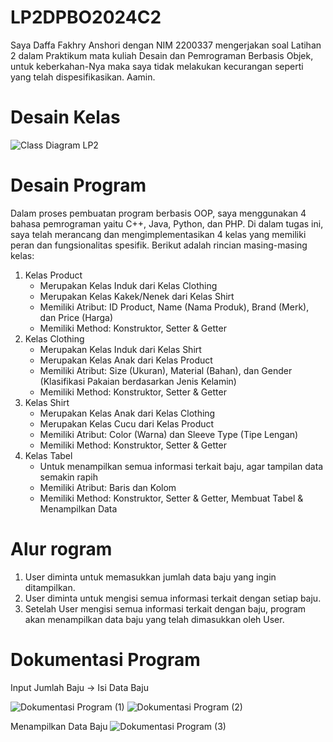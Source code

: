 # LP2DPBO2024C2

Saya Daffa Fakhry Anshori dengan NIM 2200337 mengerjakan soal Latihan 2 dalam Praktikum mata kuliah Desain dan Pemrograman Berbasis Objek, untuk keberkahan-Nya maka saya tidak melakukan kecurangan seperti yang telah dispesifikasikan. Aamin.

# Desain Kelas
![Class Diagram LP2](https://github.com/daffahag123/LP2DPBO2024C2/assets/135239333/7356d10a-9a13-4311-b621-fd15902251a0)

# Desain Program
Dalam proses pembuatan program berbasis OOP, saya menggunakan 4 bahasa pemrograman yaitu C++, Java, Python, dan PHP. Di dalam tugas ini, saya telah merancang dan 
mengimplementasikan 4 kelas yang memiliki peran dan fungsionalitas spesifik. Berikut adalah rincian masing-masing kelas:
1. Kelas Product
   - Merupakan Kelas Induk dari Kelas Clothing
   - Merupakan Kelas Kakek/Nenek dari Kelas Shirt
   - Memiliki Atribut: ID Product, Name (Nama Produk), Brand (Merk), dan Price (Harga)
   - Memiliki Method: Konstruktor, Setter & Getter 
2. Kelas Clothing
   - Merupakan Kelas Induk dari Kelas Shirt
   - Merupakan Kelas Anak dari Kelas Product
   - Memiliki Atribut: Size (Ukuran), Material (Bahan), dan Gender (Klasifikasi Pakaian berdasarkan Jenis Kelamin)
   - Memiliki Method: Konstruktor, Setter & Getter
3. Kelas Shirt
   - Merupakan Kelas Anak dari Kelas Clothing
   - Merupakan Kelas Cucu dari Kelas Product
   - Memiliki Atribut: Color (Warna) dan Sleeve Type (Tipe Lengan)
   - Memiliki Method: Konstruktor, Setter & Getter
4. Kelas Tabel
   - Untuk menampilkan semua informasi terkait baju, agar tampilan data semakin rapih
   - Memiliki Atribut: Baris dan Kolom
   - Memiliki Method: Konstruktor, Setter & Getter, Membuat Tabel & Menampilkan Data

# Alur rogram
1. User diminta untuk memasukkan jumlah data baju yang ingin ditampilkan.
2. User diminta untuk mengisi semua informasi terkait dengan setiap baju.
3. Setelah User mengisi semua informasi terkait dengan baju, program akan menampilkan data baju yang telah dimasukkan oleh User.

# Dokumentasi Program
Input Jumlah Baju -> Isi Data Baju

![Dokumentasi Program (1)](https://github.com/daffahag123/LP2DPBO2024C2/assets/135239333/a0b7be77-bdc5-43dd-a239-868587146979)
![Dokumentasi Program (2)](https://github.com/daffahag123/LP2DPBO2024C2/assets/135239333/675bc66c-2465-4a2b-89e0-3325f2e06912)

Menampilkan Data Baju
![Dokumentasi Program (3)](https://github.com/daffahag123/LP2DPBO2024C2/assets/135239333/e91a0f48-8cee-49db-866b-5fe6165ff778)




